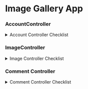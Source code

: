 # Image Gallery App


### AccountController
<details> <summary> Account Controller Checklist </summary>

	- [] Login (POST)
	- [] Logout (POST)
	- [] forgotPassword (POST)
	- [] updateProfile (POST)
	- [] viewProfile (GET)
	- [] changePassword (POST)
	- [] verifyEmail (GET)

</details>

### ImageController
<details> <summary> Image Controller Checklist </summary>

	- [] Upload image (POST)

		<details> <summary>Upload criteria</summary>
			- [ ] Compress image
			- [ ] Convert image
			- [ ] extract exif data
			- [ ] save image locally
		<details>

	- [] Get all images (GET)
	- [] Get image by id (GET)
	- [] Update image details (PATCH)
	- [] Delete image (DELETE)

</details>

### Comment Controller
<details> <summary>Comment Controller Checklist</summary>

</details>
